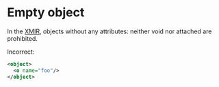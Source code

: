 # Empty object

In the [XMIR], objects without any attributes: neither void nor attached are
prohibited.

Incorrect:

```xml
<object>
  <o name="foo"/>
</object>
```

[XMIR]: https://news.eolang.org/2022-11-25-xmir-guide.html